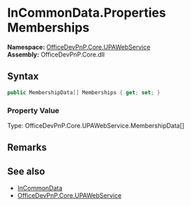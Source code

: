 # InCommonData.Properties Memberships
  

**Namespace:** [OfficeDevPnP.Core.UPAWebService](OfficeDevPnP.Core.UPAWebService.md)  
**Assembly:** OfficeDevPnP.Core.dll  
## Syntax
```C#
public MembershipData[] Memberships { get; set; }
```

### Property Value
Type: OfficeDevPnP.Core.UPAWebService.MembershipData[]  

## Remarks 

## See also
- [InCommonData](OfficeDevPnP.Core.UPAWebService.InCommonData.md) 
- [OfficeDevPnP.Core.UPAWebService](OfficeDevPnP.Core.UPAWebService.md)
